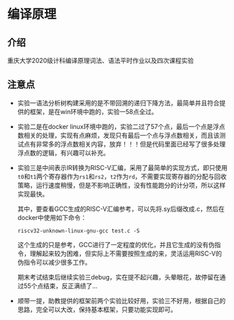 # 编译原理

## 介绍
重庆大学2020级计科编译原理词法、语法平时作业以及四次课程实验



## 注意点

- 实验一语法分析树构建采用的是不带回溯的递归下降方法，最简单并且符合提供的框架，是在win环境中跑的，实验一58点全过。

- 实验二是在docker linux环境中跑的，实验二过了57个点，最后一个点是浮点数相关的处理，实现有点麻烦，发现只有最后一个点与浮点数相关，而且该测试点有非常多的浮点数相关内容，放弃！！！但是代码里面已经写了很多处理浮点数的逻辑，有兴趣可以补充。

- 实验三是中间表示IR转换为RISC-V汇编，采用了最简单的实现方式，即只使用`t0`和`t1`两个寄存器作为`rs1`和`rs2`，`t2`作为`rd`，不需要实现寄存器的分配与回收策略，运行速度稍慢，但是不影响正确性，没有性能跑分的计分项，所以这样实现最快。

    其中，要查看GCC生成的RISC-V汇编参考，可以先将.sy后缀改成.c，然后在docker中使用如下命令：

    ```
    riscv32-unknown-linux-gnu-gcc test.c -S
    ```

    这个生成的只是参考，GCC进行了一定程度的优化，并且它生成的没有伪指令，理解起来较为困难，但实际上不需要按照生成的来，灵活运用RISC-V的伪指令可以减少很多工作。

    期末考试结束后继续实验三debug，实在提不起兴趣，头晕眼花，故停留在通过55个点结束，反正满绩了...

- 顺带一提，助教提供的框架前两个实验比较好用，实验三不好用，根据自己的思路，完全可以大改，保持基本框架，只要功能实现即可。

